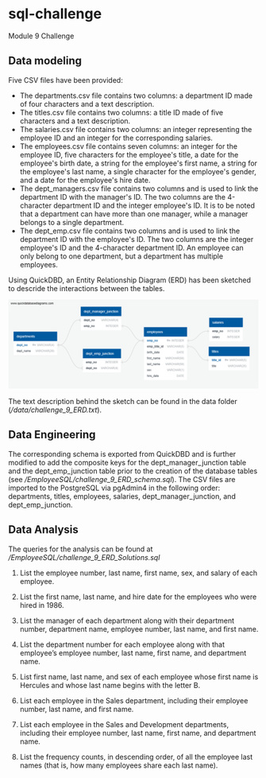 # sql-challenge
Module 9 Challenge

## Data modeling

Five CSV files have been provided: </BR>
- The departments.csv file contains two columns: a department ID made of four characters and a text description.
- The titles.csv file contains two columns: a title ID made of five characters and a text description.
- The salaries.csv file contains two columns: an integer representing the employee ID and an integer for the corresponding salaries.
- The employees.csv file contains seven columns: an integer for the employee ID, five characters for the employee's title, a date for the employee's birth date, a string for the employee's first name, a string for the employee's last name, a single character for the employee's gender, and a date for the employee's hire date.
- The dept_managers.csv file contains two columns and is used to link the department ID with the manager's ID. The two columns are the 4-character department ID and the integer employee's ID. It is to be noted that a department can have more than one manager, while a manager belongs to a single department.
- The dept_emp.csv file contains two columns and is used to link the department ID with the employee's ID. The two columns are the integer employee's ID and the 4-character department ID. An employee can only belong to one department, but a department has multiple employees.

Using QuickDBD, an Entity Relationship Diagram (ERD) has been sketched to descride the interactions between the tables.

![alt text](https://github.com/xoffvsg/sql-challenge/blob/main/Images/challenge_9_ERD.png)

The text description behind the sketch can be found in the data folder (_/data/challenge_9_ERD.txt_).

## Data Engineering
The corresponding schema is exported from QuickDBD and is further modified to add the composite keys for the dept_manager_junction table and the dept_emp_junction table prior to the creation of the database tables (see _/EmployeeSQL/challenge_9_ERD_schema.sql_).
The CSV files are imported to the PostgreSQL via pgAdmin4 in the following order: departments, titles, employees, salaries, dept_manager_junction, and dept_emp_junction.

## Data Analysis
The queries for the analysis can be found at _/EmployeeSQL/challenge_9_ERD_Solutions.sql_

1. List the employee number, last name, first name, sex, and salary of each employee. </BR>

2. List the first name, last name, and hire date for the employees who were hired in 1986. </BR>

3. List the manager of each department along with their department number, department name, employee number, last name, and first name. </BR>

4. List the department number for each employee along with that employee’s employee number, last name, first name, and department name. </BR>

5. List first name, last name, and sex of each employee whose first name is Hercules and whose last name begins with the letter B. </BR>

6. List each employee in the Sales department, including their employee number, last name, and first name. </BR>

7. List each employee in the Sales and Development departments, including their employee number, last name, first name, and department name. </BR>

8. List the frequency counts, in descending order, of all the employee last names (that is, how many employees share each last name). </BR>



